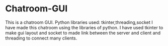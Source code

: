 # Chatroom-GUI
This is a chatroom GUI. Python libraries used:
tkinter,threading,socket
I have made this chatroom using the libraries of python. I have used tkinter to make gui layout and socket to made link between the server and client and threading to connect many clients.
